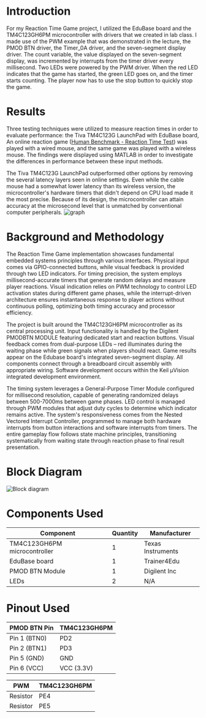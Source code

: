 # Introduction
For my Reaction Time Game project, I utilized the EduBase board and the TM4C123GH6PM microcontroller 
with drivers that we created in lab class. I made use of the PWM example that was demonstrated in the lecture, the PMOD BTN driver, the Timer_0A driver, and the seven-segment display driver. 
The count variable, the value displayed on the seven-segment display, was incremented by interrupts from the timer driver every millisecond. Two LEDs were powered by the PWM driver. 
When the red LED indicates that the game has started, the green LED goes on, and the timer starts counting. The player now has to use the stop button to quickly stop the game.

# Results 
Three testing techniques were utilized to measure reaction times in order to evaluate performance: the Tiva TM4C123G LaunchPad with EduBase board, 
An online reaction game ([Human Benchmark - Reaction Time Test](https://humanbenchmark.com/tests/reactiontime)) was played with a wired mouse, and the same game was played with a wireless mouse. 
The findings were displayed using MATLAB in order to investigate the differences in performance between these input methods.

The Tiva TM4C123G LaunchPad outperformed other options by removing the several latency layers seen in online settings. Even while the cable mouse had a somewhat lower latency 
than its wireless version, the microcontroller's hardware timers that didn't depend on CPU load made it the most precise. Because of its design, the microcontroller can attain 
accuracy at the microsecond level that is unmatched by conventional computer peripherals.
![graph](https://github.com/user-attachments/assets/eadd77a6-2e87-420f-8eaf-55d207ea7111)

# Background and Methodology
The Reaction Time Game implementation showcases fundamental embedded systems principles through various interfaces. Physical input comes via GPIO-connected buttons, 
while visual feedback is provided through two LED indicators. For timing precision, the system employs millisecond-accurate timers that generate random delays and measure player reactions. 
Visual indication relies on PWM technology to control LED activation states during different game phases, while the interrupt-driven architecture ensures instantaneous response 
to player actions without continuous polling, optimizing both timing accuracy and processor efficiency.

The project is built around the TM4C123GH6PM microcontroller as its central processing unit. Input functionality is handled by the Digilent PMODBTN MODULE featuring dedicated 
start and reaction buttons. Visual feedback comes from dual-purpose LEDs – red illuminates during the waiting phase while 
green signals when players should react. Game results appear on the Edubase board's integrated seven-segment display. All components connect through a breadboard circuit 
assembly with appropriate wiring. Software development occurs within the Keil µVision integrated development environment.

The timing system leverages a General-Purpose Timer Module configured for millisecond resolution, capable of generating randomized delays between 500-7000ms between game phases. 
LED control is managed through PWM modules that adjust duty cycles to determine which indicator remains active. The system's responsiveness comes from the Nested Vectored Interrupt Controller, 
programmed to manage both hardware interrupts from button interactions and software interrupts from timers. The entire gameplay flow follows state machine principles, transitioning systematically 
from waiting state through reaction phase to final result presentation.

# Block Diagram

![Block diagram](https://github.com/user-attachments/assets/98291f65-8d54-4de0-86a0-490a2112502c)

# Components Used

| Component       | Quantity           | Manufacturer              |
|-----------------|-----------------------|-----------------------|
| TM4C123GH6PM microcontroller | 1        |Texas Instruments        |
| EduBase board     | 1                   |Trainer4Edu       |
| PMOD BTN Module   | 1                   |Digilent Inc    |
| LEDs              | 2                   | N/A      |

# Pinout Used

| PMOD BTN Pin     | TM4C123GH6PM           
|-----------------|-----------------------
| Pin 1 (BTN0)          | PD2           | 
| Pin 2 (BTN1)          | PD3           | 
| Pin 5 (GND)           | GND           |
| Pin 6 (VCC)           | VCC (3.3V)    | 

| PWM     | TM4C123GH6PM           
|-----------------|-----------------------
| Resistor          | PE4          | 
| Resistor          | PE5          | 

